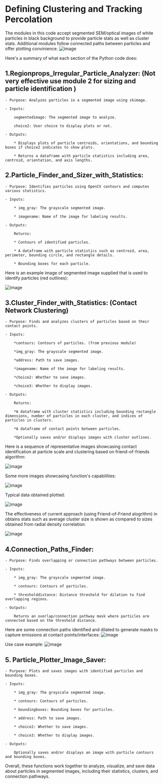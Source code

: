 # Defining Clustering and Tracking Percolation

The modules in this code accept segmented SEM/optical images of white particles in black background to provide particle stats as well as cluster stats.
Additional modules follow connected paths between particles and offer plotting convinience.
![image](https://github.com/user-attachments/assets/7bb65c2b-2337-4a37-b2c1-84ccdcb6fcea)

Here's a summary of what each section of the Python code does:

## 1.Regionprops_Irregular_Particle_Analyzer: (Not very effective use module 2 for sizing and particle identification ) ##

    - Purpose: Analyzes particles in a segmented image using skimage.
    
    - Inputs:
    
        segmentedimage: The segmented image to analyze.
        
        choice2: User choice to display plots or not.
        
    - Outputs:
    
        * Displays plots of particle centroids, orientations, and bounding boxes if choice2 indicates to show plots.
        
        * Returns a dataframe with particle statistics including area, centroid, orientation, and axis lengths.

## 2.Particle_Finder_and_Sizer_with_Statistics: ##

    - Purpose: Identifies particles using OpenCV contours and computes various statistics.
    
    - Inputs:
    
        * img_gray: The grayscale segmented image.
        
        * imagename: Name of the image for labeling results.
        
    - Outputs:
    
        Returns:
        
        * Contours of identified particles.
        
        * A dataframe with particle statistics such as centroid, area, perimeter, bounding circle, and rectangle details.
        
        * Bounding boxes for each particle.
Here is an example image of segmented image supplied that is used to identify particles (red outlines):

![image](https://github.com/user-attachments/assets/036b0015-5271-4d16-a239-41b27772ac94)

## 3.Cluster_Finder_with_Statistics: (Contact Network Clustering) ##

    - Purpose: Finds and analyzes clusters of particles based on their contact points.
    
    - Inputs:
    
        *contours: Contours of particles. (from previous module)
        
        *img_gray: The grayscale segmented image.
        
        *address: Path to save images.
        
        *imagename: Name of the image for labeling results.
        
        *choice2: Whether to save images.
        
        *choice3: Whether to display images.
        
    - Outputs:
    
        Returns:
        
        *A dataframe with cluster statistics including bounding rectangle dimensions, number of particles in each cluster, and indices of particles in clusters.
        
        *A dataframe of contact points between particles.
        
        *Optionally saves and/or displays images with cluster outlines.

Here is a sequence of representative images showcasing contact identification at particle scale and clustering based on friend-of-friends algorithm:

![image](https://github.com/user-attachments/assets/a983710a-ccd4-4425-bfb8-e3ea1d37489c)

Some more images showcasing function's capabilities:

![image](https://github.com/user-attachments/assets/06a234e3-027e-49b2-88d6-d568e2646cc4)

Typical data obtained plotted:

![image](https://github.com/user-attachments/assets/736870eb-7af5-4065-aa21-ad9857ae11ca)

The effectiveness of current approach (using Friend-of-Friend alogrithm) in obtains stats such as average cluster size is shown as compared to sizes obtained from radial density correlation:

![image](https://github.com/user-attachments/assets/cba0454e-a516-4fc7-a7f2-5e7896b83197)


## 4.Connection_Paths_Finder: ##

    - Purpose: Finds overlapping or connection pathways between particles.
    
    - Inputs:
    
        * img_gray: The grayscale segmented image.
        
        * contours: Contours of particles.
        
        * thresholddistance: Distance threshold for dilation to find overlapping regions.
        
    - Outputs:
    
        Returns an overlap/connection pathway mask where particles are connected based on the threshold distance.

Here are some connection paths identified and dilated to generate masks to capture emissions at contact points/interfaces:
![image](https://github.com/user-attachments/assets/b5bb1b28-7954-4793-a1ca-ce789e5a0dd1)

Use case example:
![image](https://github.com/user-attachments/assets/0f0698d4-f509-4dc8-bd90-776232cf8ba7)


## 5. Particle_Plotter_Image_Saver: ##

    - Purpose: Plots and saves images with identified particles and bounding boxes.
    
    - Inputs:
    
        * img_gray: The grayscale segmented image.
        
        * contours: Contours of particles.
        
        * boundingboxes: Bounding boxes for particles.
        
        * address: Path to save images.
        
        * choice2: Whether to save images.
        
        * choice3: Whether to display images.
        
    - Outputs:
    
        Optionally saves and/or displays an image with particle contours and bounding boxes.
    
Overall, these functions work together to analyze, visualize, and save data about particles in segmented images, including their statistics, clusters, and connection pathways.
